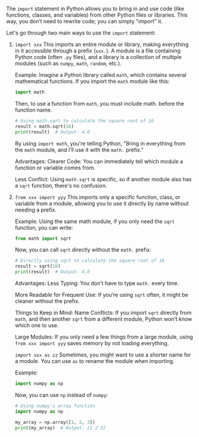 The `import` statement in Python allows you to bring in and use code (like functions, classes, and variables) from other Python files or libraries. This way, you don’t need to rewrite code; you can simply "import" it.

Let's go through two main ways to use the `import` statement:
1. `import xxx`
    This imports an entire module or library, making everything in it accessible through a prefix (`xxx.`). A module is a file containing Python code (often `.py` files), and a library is a collection of multiple modules (such as `numpy`, `math`, `random`, etc.).

    Example:
    Imagine a Python library called `math`, which contains several mathematical functions. If you import the `math` module like this:

    ```python
    import math
    ```
    Then, to use a function from `math`, you must include math. before the function name.

    ```python
    # Using math.sqrt to calculate the square root of 16
    result = math.sqrt(16)
    print(result)  # Output: 4.0
    ```


    By using `import math`, you're telling Python, "Bring in everything from the `math` module, and I’ll use it with the `math.` prefix."

    Advantages:
    Clearer Code: You can immediately tell which module a function or variable comes from.

    Less Conflict: Using `math.sqrt` is specific, so if another module also has a `sqrt` function, there's no confusion.

2. `from xxx import yyy`
    This imports only a specific function, class, or variable from a module, allowing you to use it directly by name without needing a prefix.

    Example:
    Using the same math module, if you only need the `sqrt` function, you can write:
    ```python
    from math import sqrt
    ``` 

    Now, you can call `sqrt` directly without the `math.` prefix:

    ```python
    # Directly using sqrt to calculate the square root of 16
    result = sqrt(16)
    print(result)  # Output: 4.0
    ```
    Advantages:
    Less Typing: You don’t have to type `math.` every time.

    More Readable for Frequent Use: If you’re using `sqrt` often, it might be cleaner without the prefix.

    Things to Keep in Mind:
    Name Conflicts: If you import `sqrt` directly from `math`, and then another `sqrt` from a different module, Python won’t know which one to use.

    Large Modules: If you only need a few things from a large module, using `from xxx import yyy` saves memory by not loading everything.

    `import xxx as zz`
    Sometimes, you might want to use a shorter name for a module. You can use `as` to rename the module when importing.

    Example:
    ```python
    import numpy as np
    ```
    Now, you can use `np` instead of `numpy`:
    ```python
    # Using numpy's array function
    import numpy as np

    my_array = np.array([1, 2, 3])
    print(my_array)  # Output: [1 2 3]
    ```